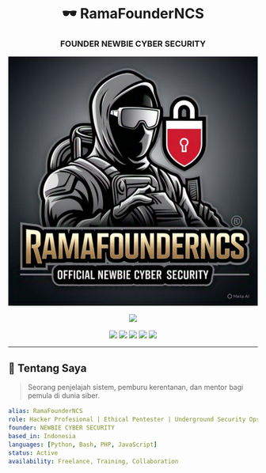 <h1 align="center">🕶️ RamaFounderNCS</h1>
<h3 align="center">FOUNDER NEWBIE CYBER SECURITY</h3>
<img src="hacker-banner.jpg" alt="Hacker Banner" />
<p align="center">
  <img src="https://readme-typing-svg.herokuapp.com/?lines=NEWBIE+CYBER+SECURITY;Pentester+%7C+Bug+Bounty+Hunter;Reverse+Engineer+%7C+Python+Automator;Always+Learning+%7C+Always+Testing&center=true&width=600&height=40&color=FF007F&vCenter=true&size=20">
</p>

<p align="center">
  <img src="https://img.shields.io/badge/Kali_Linux-Elite-blue?style=for-the-badge&logo=kali-linux&logoColor=white" />
  <img src="https://img.shields.io/badge/Metasploit-Master-critical?style=for-the-badge&logo=metasploit&logoColor=white" />
  <img src="https://img.shields.io/badge/SQLi-Breaker-lightgrey?style=for-the-badge&logo=sqlite" />
  <img src="https://img.shields.io/badge/Python-Automation-green?style=for-the-badge&logo=python" />
  <img src="https://img.shields.io/badge/BurpSuite-Pro-orange?style=for-the-badge" />
</p>

---

## 🧠 Tentang Saya

> Seorang penjelajah sistem, pemburu kerentanan, dan mentor bagi pemula di dunia siber.

```yaml
alias: RamaFounderNCS
role: Hacker Profesional | Ethical Pentester | Underground Security Ops
founder: NEWBIE CYBER SECURITY
based_in: Indonesia
languages: [Python, Bash, PHP, JavaScript]
status: Active
availability: Freelance, Training, Collaboration
